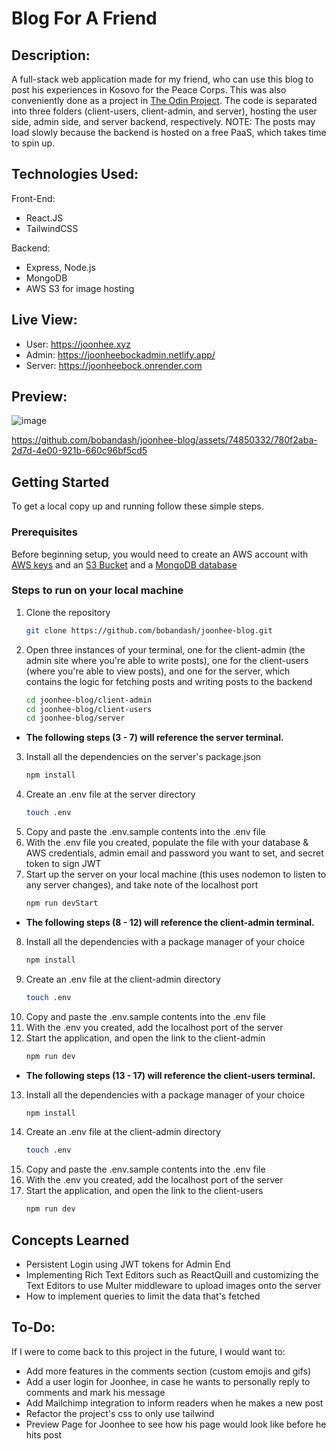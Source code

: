# Blog For A Friend
## Description:
A full-stack web application made for my friend, who can use this blog to post his experiences in Kosovo for the Peace Corps. This was also conveniently done as a project in [The Odin Project]([url](https://www.theodinproject.com/lessons/nodejs-blog-api)). The code is separated into three folders (client-users, client-admin, and server), hosting the user side, admin side, and server backend, respectively. NOTE: The posts may load slowly because the backend is hosted on a free PaaS, which takes time to spin up.

## Technologies Used:
Front-End:
- React.JS
- TailwindCSS
  
Backend:
- Express, Node.js
- MongoDB
- AWS S3 for image hosting

## Live View:
- User: https://joonhee.xyz
- Admin: https://joonheebockadmin.netlify.app/
- Server: https://joonheebock.onrender.com

## Preview:
![image](https://github.com/bobandash/joonhee-blog/assets/74850332/e86f011a-7266-4c00-ad42-f295aea51308)

https://github.com/bobandash/joonhee-blog/assets/74850332/780f2aba-2d7d-4e00-921b-660c96bf5cd5

## Getting Started
To get a local copy up and running follow these simple steps.
### Prerequisites
Before beginning setup, you would need to create an AWS account with [AWS keys](https://medium.com/@jannden/how-to-get-aws-access-keys-81cad0366418) and an [S3 Bucket](https://docs.aws.amazon.com/AmazonS3/latest/userguide/creating-bucket.html) and a [MongoDB database](https://www.mongodb.com/resources/products/fundamentals/create-database)

### Steps to run on your local machine
1. Clone the repository
    ```sh
    git clone https://github.com/bobandash/joonhee-blog.git
    ```
2. Open three instances of your terminal, one for the client-admin (the admin site where you're able to write posts), one for the client-users (where you're able to view posts), and one for the server, which contains the logic for fetching posts and writing posts to the backend
    ```sh
    cd joonhee-blog/client-admin
    cd joonhee-blog/client-users
    cd joonhee-blog/server
    ```
-  **The following steps (3 - 7) will reference the server terminal.**
3. Install all the dependencies on the server's package.json
    ```sh
    npm install
    ```
4. Create an .env file at the server directory
    ```sh
    touch .env
    ```
5. Copy and paste the .env.sample contents into the .env file
6. With the .env file you created, populate the file with your database & AWS credentials, admin email and password you want to set, and secret token to sign JWT
7. Start up the server on your local machine (this uses nodemon to listen to any server changes), and take note of the localhost port
    ```sh
    npm run devStart
    ```
-  **The following steps (8 - 12) will reference the client-admin terminal.**
8. Install all the dependencies with a package manager of your choice
    ```sh
    npm install
    ```
9. Create an .env file at the client-admin directory
    ```sh
    touch .env
    ```
10. Copy and paste the .env.sample contents into the .env file
11. With the .env you created, add the localhost port of the server
12. Start the application, and open the link to the client-admin
    ```sh
    npm run dev
    ```
-  **The following steps (13 - 17) will reference the client-users terminal.**
13. Install all the dependencies with a package manager of your choice
    ```sh
    npm install
    ```
14. Create an .env file at the client-admin directory
    ```sh
    touch .env
    ```
15. Copy and paste the .env.sample contents into the .env file
16. With the .env you created, add the localhost port of the server
17. Start the application, and open the link to the client-users
    ```sh
    npm run dev
    ```

## Concepts Learned
- Persistent Login using JWT tokens for Admin End
- Implementing Rich Text Editors such as ReactQuill and customizing the Text Editors to use Multer middleware to upload images onto the server
- How to implement queries to limit the data that's fetched

## To-Do:
If I were to come back to this project in the future, I would want to:
- Add more features in the comments section (custom emojis and gifs)
- Add a user login for Joonhee, in case he wants to personally reply to comments and mark his message
- Add Mailchimp integration to inform readers when he makes a new post
- Refactor the project's css to only use tailwind
- Preview Page for Joonhee to see how his page would look like before he hits post



